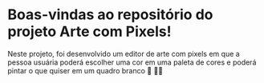 # Boas-vindas ao repositório do projeto Arte com Pixels!

Neste projeto, foi desenvolvido um editor de arte com pixels em que a pessoa usuária poderá escolher uma cor em uma paleta de cores e poderá pintar o que quiser em um quadro branco 🎨 🧑‍🎨
